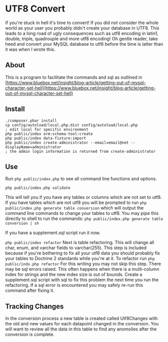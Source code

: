 UTF8 Convert
============

If you're stuck in hell it's time to convert!  If you did not consider the whole world as your user you probably didn't create your database in UTF8.  This leads to a long road of ugly consequences such as utf8 encoding in latin1, double, triple, quadrouple and more utf8 encoding!  Oh gentle reader, take heed and convert your MySQL database to utf8 before the time is latter than it was when I wrote this.


About
-----

This is a program to facilitate the commands and sql as outlined in [https://www.bluebox.net/insight/blog-article/getting-out-of-mysql-character-set-hell](https://www.bluebox.net/insight/blog-article/getting-out-of-mysql-character-set-hell)


Install
-------

```
./composer.phar install
cp config/autoload/local.php.dist config/autoload/local.php
; edit local for specific environment
php public/index orm:schema-tool:create
php public/index data-fixture:import
php public/index create-administrator --email=email@net --displayName=administrator
; the admin login information is returned from create-administrator
```

Use
---
Run ```php public/index.php``` to see all command line functions and options.

```php public/index.php validate```  

This will tell you if you have any tables or columns which are not set to utf8.  If you have tables which are not utf8 you will be prompted to run ```php public/index.php generate table conversion``` which will output the command line commands to change your tables to utf8.  You may pipe this directly to shell to run the commands: ```php public/index.php generate table conversion | sh```

If you have a supplement.sql script run it now.

```php public/index refactor```
Next is table refactoring.  This will change all char, enum, and varchar fields to varchar(255).  This step is included because if you're bothering to fix all your utf8 data you should probably fix your tables to Doctrine 2 standards while you're at it.  To refactor run ```php public/indx.php refactor```  For this writing you may not skip this step.  There may be sql errors raised.  This often happens when there is a multi-column index for strings and the new index size is out of bounds.  Create a supplement.sql script with sql to fix this problem the next time you run the refactoring.  If a sql error is encountered you may safely re-run this command after fixing it.


Tracking Changes
----------------

In the conversion process a new table is created called Utf8Changes with the old and new values for each datapoint changed in the conversion.  You will want to review all the data in this table to find any anomolies after the conversion is complete.


